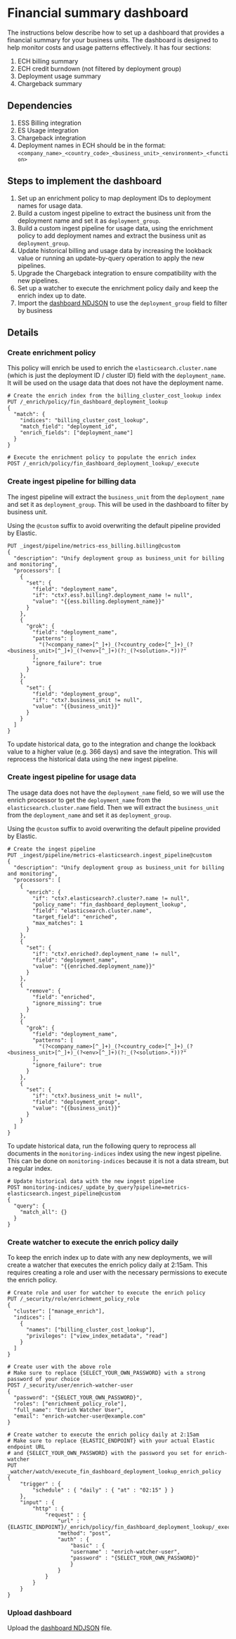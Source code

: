 # Financial summary dashboard

The instructions below describe how to set up a dashboard that provides a financial summary for your business units. The dashboard is designed to help monitor costs and usage patterns effectively. It has four sections:
1. ECH billing summary
2. ECH credit burndown (not filtered by deployment group)
3. Deployment usage summary
4. Chargeback summary

## Dependencies

1. ESS Billing integration
2. ES Usage integration
3. Chargeback integration
4. Deployment names in ECH should be in the format: `<company_name>_<country_code>_<business_unit>_<environment>_<function>`

## Steps to implement the dashboard

1. Set up an enrichment policy to map deployment IDs to deployment names for usage data.
2. Build a custom ingest pipeline to extract the business unit from the deployment name and set it as `deployment_group`.
3. Build a custom ingest pipeline for usage data, using the enrichment policy to add deployment names and extract the business unit as `deployment_group`.
4. Update historical billing and usage data by increasing the lookback value or running an update-by-query operation to apply the new pipelines.
5. Upgrade the Chargeback integration to ensure compatibility with the new pipelines.
6. Set up a watcher to execute the enrichment policy daily and keep the enrich index up to date.
7. Import the [dashboard NDJSON](https://github.com/JohannesMahne/fin_overview_dashboard/blob/main/fin-overview-dashboard.ndjson) to use the `deployment_group` field to filter by business

## Details

### Create enrichment policy

This policy will enrich be used to enrich the `elasticsearch.cluster.name` (which is just the deployment ID / cluster ID) field with the `deployment_name`. It will be used on the usage data that does not have the deployment name.

```
# Create the enrich index from the billing_cluster_cost_lookup index
PUT /_enrich/policy/fin_dashboard_deployment_lookup
{
  "match": {
    "indices": "billing_cluster_cost_lookup",
    "match_field": "deployment_id",
    "enrich_fields": ["deployment_name"]
  }
}

# Execute the enrichment policy to populate the enrich index
POST /_enrich/policy/fin_dashboard_deployment_lookup/_execute
```

### Create ingest pipeline for billing data

The ingest pipeline will extract the `business_unit` from the `deployment_name` and set it as `deployment_group`. This will be used in the dashboard to filter by business unit.

Using the `@custom` suffix to avoid overwriting the default pipeline provided by Elastic.

```
PUT _ingest/pipeline/metrics-ess_billing.billing@custom
{
  "description": "Unify deployment group as business_unit for billing and monitoring",
  "processors": [
    {
      "set": {
        "field": "deployment_name",
        "if": "ctx?.ess?.billing?.deployment_name != null",
        "value": "{{ess.billing.deployment_name}}"
      }
    },
    {
      "grok": {
        "field": "deployment_name",
        "patterns": [
          "(?<company_name>[^_]+)_(?<country_code>[^_]+)_(?<business_unit>[^_]+)_(?<env>[^_]+)(?:_(?<solution>.*))?"
        ],
        "ignore_failure": true
      }
    },
    {
      "set": {
        "field": "deployment_group",
        "if": "ctx?.business_unit != null",
        "value": "{{business_unit}}"
      }
    }
  ]
}
```

To update historical data, go to the integration and change the lookback value to a higher value (e.g. 366 days) and save the integration. This will reprocess the historical data using the new ingest pipeline.

### Create ingest pipeline for usage data

The usage data does not have the `deployment_name` field, so we will use the enrich processor to get the `deployment_name` from the `elasticsearch.cluster.name` field. Then we will extract the `business_unit` from the `deployment_name` and set it as `deployment_group`.

Using the `@custom` suffix to avoid overwriting the default pipeline provided by Elastic.

```
# Create the ingest pipeline
PUT _ingest/pipeline/metrics-elasticsearch.ingest_pipeline@custom
{
  "description": "Unify deployment group as business_unit for billing and monitoring",
  "processors": [
    {
      "enrich": {
        "if": "ctx?.elasticsearch?.cluster?.name != null",
        "policy_name": "fin_dashboard_deployment_lookup",
        "field": "elasticsearch.cluster.name",
        "target_field": "enriched",
        "max_matches": 1
      }
    },
    {
      "set": {
        "if": "ctx?.enriched?.deployment_name != null",
        "field": "deployment_name",
        "value": "{{enriched.deployment_name}}"
      }
    },
    {
      "remove": {
        "field": "enriched",
        "ignore_missing": true
      }
    },
    {
      "grok": {
        "field": "deployment_name",
        "patterns": [
          "(?<company_name>[^_]+)_(?<country_code>[^_]+)_(?<business_unit>[^_]+)_(?<env>[^_]+)(?:_(?<solution>.*))?"
        ],
        "ignore_failure": true
      }
    },
    {
      "set": {
        "if": "ctx?.business_unit != null",
        "field": "deployment_group",
        "value": "{{business_unit}}"
      }
    }
  ]
}
```

To update historical data, run the following query to reprocess all documents in the `monitoring-indices` index using the new ingest pipeline. This can be done on `monitoring-indices` because it is not a data stream, but a regular index.

```
# Update historical data with the new ingest pipeline
POST monitoring-indices/_update_by_query?pipeline=metrics-elasticsearch.ingest_pipeline@custom
{
  "query": {
    "match_all": {}
  }
}
```

### Create watcher to execute the enrich policy daily

To keep the enrich index up to date with any new deployments, we will create a watcher that executes the enrich policy daily at 2:15am. This requires creating a role and user with the necessary permissions to execute the enrich policy.

```
# Create role and user for watcher to execute the enrich policy
PUT /_security/role/enrichment_policy_role
{
  "cluster": ["manage_enrich"],
  "indices": [
    {
      "names": ["billing_cluster_cost_lookup"],
      "privileges": ["view_index_metadata", "read"]
    }
  ]
}

# Create user with the above role
# Make sure to replace {SELECT_YOUR_OWN_PASSWORD} with a strong password of your choice
POST /_security/user/enrich-watcher-user
{
  "password": "{SELECT_YOUR_OWN_PASSWORD}",
  "roles": ["enrichment_policy_role"],
  "full_name": "Enrich Watcher User",
  "email": "enrich-watcher-user@example.com"
}

# Create watcher to execute the enrich policy daily at 2:15am
# Make sure to replace {ELASTIC_ENDPOINT} with your actual Elastic endpoint URL
# and {SELECT_YOUR_OWN_PASSWORD} with the password you set for enrich-watcher
PUT _watcher/watch/execute_fin_dashboard_deployment_lookup_enrich_policy
{
    "trigger" : {
        "schedule" : { "daily" : { "at" : "02:15" } } 
    },
    "input" : {
        "http" : {
            "request" : {
                "url" : "{ELASTIC_ENDPOINT}/_enrich/policy/fin_dashboard_deployment_lookup/_execute",
                "method": "post",
                "auth" : {
                    "basic" : {
                    "username" : "enrich-watcher-user",
                    "password" : "{SELECT_YOUR_OWN_PASSWORD}"
                    }
                }
            }
        }
    }
}
```

### Upload dashboard

Upload the [dashboard NDJSON](https://github.com/JohannesMahne/fin_overview_dashboard/blob/main/fin-overview-dashboard.ndjson) file.
